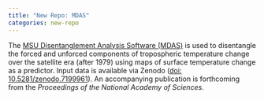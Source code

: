 ```yaml
---
title: "New Repo: MDAS"
categories: new-repo
---
```


The [MSU Disentanglement Analysis Software (MDAS)](https://github.com/LLNL/MDAS) is used to disentangle the forced and unforced components of tropospheric temperature change over the satellite era (after 1979) using maps of surface temperature change as a predictor. Input data is available via Zenodo ([doi: 10.5281/zenodo.7199961](https://zenodo.org/record/7199961#.Y2AQNHbMKbg)). An accompanying publication is forthcoming from the *Proceedings of the National Academy of Sciences*.
